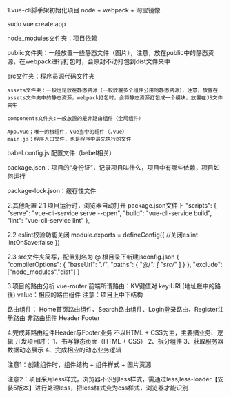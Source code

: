 1.vue-cli脚手架初始化项目
node + webpack + 淘宝镜像

sudo vue create app 

node_modules文件夹：项目依赖

public文件夹：一般放置一些静态文件（图片），注意，放在public中的静态资源，在webpack进行打包时，会原封不动打包到dist文件夹中

src文件夹：程序员源代码文件夹

    assets文件夹：一般也是放在静态资源（一般放置多个组件公用的静态资源），注意，放置在assets文件夹中的静态资源，webpack打包时，会将静态资源打包成一个模块，放置在JS文件夹中

    components文件夹:一般放置的是非路由组件（全局组件）

    App.vue；唯一的根组件，Vue当中的组件（.vue）
    main.js：程序入口文件，也是程序中最先执行的文件

babel.config.js:配置文件（bebel相关）

package.json：项目的“身份证”，记录项目叫什么，项目中有哪些依赖，项目如何运行

package-lock.json：缓存性文件 

2.其他配置
2.1 项目运行时，浏览器自动打开
package.json文件下
"scripts": {
    "serve": "vue-cli-service serve --open",
    "build": "vue-cli-service build",
    "lint": "vue-cli-service lint"
  },

2.2 eslint校验功能关闭
  module.exports = defineConfig({
  //关闭eslint
  lintOnSave:false
})

2.3 src文件夹简写，配置别名为 @
根目录下新建jsconfig.json
{
  "compilerOptions": {
    "baseUrl": "./",
    "paths": {
      "@/*": [
        "src/*"
      ]
    }
  },
  "exclude":["node_modules","dist"]
}



3.项目的路由分析
vue-router
前端所谓路由：KV键值对
key:URL(地址栏中的路径)
value：相应的路由组件
注意：项目上中下结构

路由组件：
Home首页路由组件、Search路由组件、Login登录路由、Register注册路由
非路由组件
Header
Footer

4.完成非路由组件Header与Footer业务
不以HTML + CSS为主，主要搞业务、逻辑
开发项目时：
1、书写静态页面（HTML + CSS）
2、拆分组件
3、获取服务器数据动态展示
4、完成相应的动态业务逻辑

注意1：创建组件时，组件结构 + 组件样式 + 图片资源

注意2：项目采用less样式，浏览器不识别less样式，需通过less,less-loader【安装5版本】进行处理less，把less样式变为css样式，浏览器才能识别